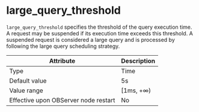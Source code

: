# large_query_threshold

`large_query_threshold` specifies the threshold of the query execution time. A request may be suspended if its execution time exceeds this threshold. A suspended request is considered a large query and is processed by following the large query scheduling strategy.


| **Attribute** | **Description** |
|------------------|------------|
| Type | Time |
| Default value | 5s |
| Value range | \[1ms, +∞) |
| Effective upon OBServer node restart | No |



